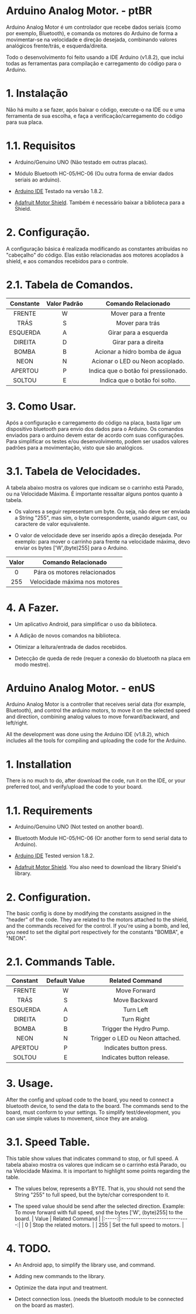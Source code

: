 
# Arduino Analog Motor. - ptBR

Arduino Analog Motor é um controlador que recebe dados seriais (como por exemplo, Bluetooth), e comanda os motores do Arduino de forma a movimentar-se na velocidade e direção desejada, combinando valores analógicos frente/trás, e esquerda/direita.

Todo o desenvolvimento foi feito usando a IDE Arduino (v1.8.2), que inclui todas as ferramentas para compilação e carregamento do código para o Arduino.

# 1. Instalação

Não há muito a se fazer, após baixar o código, execute-o na IDE ou e uma ferramenta de sua escolha, e faça a verificação/carregamento do código para sua placa.

# 1.1. Requisitos

* Arduino/Genuino UNO (Não testado em outras placas).

* Módulo Bluetooth HC-05/HC-06 (Ou outra forma de enviar dados seriais ao arduino).

* [Arduino IDE](https://www.arduino.cc/en/main/software) Testado na versão 1.8.2.


* [Adafruit Motor Shield](https://learn.adafruit.com/adafruit-motor-shield). Também é necessário baixar a biblioteca para a Shield.

<!-- 
* Diferente da maioria dos controladores bluetooth, esta API faz o uso de 2 bytes/caracteres por comando.
As direções (Frente, Trás, Esquerda e Direita), usam "Botão" + "Valor", para guiar os motores. Outras opções como um LED, por exemplo. usam "Botão" + "Estado"(Apertou/Soltou) para acionar alguma porta digital. -->

# 2. Configuração.
A configuração básica é realizada modificando as constantes atribuídas no "cabeçalho" do código.
Elas estão relacionadas aos motores acoplados à shield, e aos comandos recebidos para o controle.


# 2.1. Tabela de Comandos.

| Constante  | Valor Padrão | Comando Relacionado                  |
|:----------:|:------------:|:------------------------------------:|
| FRENTE     | W            | Mover para a frente                  |
| TRÁS       | S            | Mover para trás                      |
| ESQUERDA   | A            | Girar para a esquerda                |
| DIREITA    | D            | Girar para a direita                 |
| BOMBA      | B            | Acionar a hidro bomba de água        |
| NEON       | N            | Acionar o LED ou Neon acoplado.      |
| APERTOU    | P            | Indica que o botão foi pressiionado. |
| SOLTOU     | E            | Indica que o botão foi solto.        |


# 3. Como Usar.

Após a configuração e carregamento do código na placa, basta ligar um dispositivo bluetooth para envio dos dados para o Arduino. Os comandos enviados para o arduino devem estar de acordo com suas configurações. Para simplificar os testes e/ou desenvolvimento, podem ser usados valores padrões para a movimentação, visto que são analógicos.

# 3.1. Tabela de Velocidades.

A tabela abaixo mostra os valores que indicam se o carrinho está Parado, ou na Velocidade Máxima. É importante ressaltar alguns pontos quanto à tabela.

* Os valores a seguir representam um byte. Ou seja, não deve ser enviada a String "255", mas sim, o byte correspondente, usando algum cast, ou caractere de valor equivalente.

* O valor de velocidade deve ser inserido após a direção desejada. Por exemplo: para mover o carrinho
para frente na velocidade máxima, devo enviar os bytes ['W',(byte)255] para o Arduino.

| Valor | Comando Relacionado           |
|:-----:|:-----------------------------:|
| 0     | Pára os motores relacionados  |
| 255   | Velocidade máxima nos motores |

# 4. A Fazer.

* Um aplicativo Android, para simplificar o uso da biblioteca.

* A Adição de novos comandos na biblioteca.

* Otimizar a leitura/entrada de dados recebidos.

* Detecção de queda de rede (requer a conexão do bluetooth na placa em modo mestre).


# Arduino Analog Motor. - enUS

Arduino Analog Motor is a controller that receives serial data (for example, Bluetooth), and control the arduino motors, to move it on the selected speed and direction, combining analog values to move forward/backward, and left/right.

All the development was done using the Arduino IDE (v1.8.2), which includes all the tools for compiling and uploading the code for the Arduino.

# 1. Installation


There is no much to do, after download the code, run it on the IDE, or your preferred tool, and verify/upload the code to your board.

# 1.1. Requirements

* Arduino/Genuino UNO (Not tested on another board).

* Bluetooth Module HC-05/HC-06 (Or another form to send serial data to Arduino).

* [Arduino IDE](https://www.arduino.cc/en/main/software) Tested version 1.8.2.


* [Adafruit Motor Shield](https://learn.adafruit.com/adafruit-motor-shield). You also need to download the library Shield's library.

<!--
* Unlike most bluetooth controllers, this API makes use of 2 bytes / characters per command.
The directions (Front, Back, Left and Right) use "Button" + "Value" to guide the engines. Other options such as an LED, for example. Use "Button" + "Status" (pressed / released) to trigger any digital ports. -->

# 2. Configuration.
The basic config is done by  modifying the constants assigned in the "header" of the code.
They are related to the motors attached to the shield, and the commands received for the control.
If you're using a bomb, and led, you need to set the digital port respectively for the constants "BOMBA", e "NEON".


# 2.1. Commands Table.

| Constant | Default Value | Related Command                |
|:--------:|:------------:|:-------------------------------:|
| FRENTE   | W            | Move Forward                    |
| TRÁS     | S            | Move Backward                   |
| ESQUERDA | A            | Turn Left                       |
| DIREITA  | D            | Turn Right                      |
| BOMBA    | B            | Trigger the Hydro Pump.         |
| NEON     | N            | Trigger o LED ou Neon attached. |
| APERTOU  | P            | Indicates button press.         |
| SOLTOU   | E            | Indicates button release.       |


# 3. Usage.

After the config and upload code to the board, you need to connect a bluetooth device, to send the data to the board. The commands send to the board, must conform to your settings. To simplify test/development, you can use simple values to movement, since they are analog.

# 3.1. Speed Table.

This table show values that indicates command to stop, or full speed. 
A tabela abaixo mostra os valores que indicam se o carrinho está Parado, ou na Velocidade Máxima. It is important to highlight some points regarding the table.

* The values below, represents a BYTE. That is, you should not send the String "255" to full speed, but the byte/char correspondent to it.

* The speed value should be send after the selected direction. Example: To move forward with full speed,
snd the bytes ['W', (byte)255] to the board.
| Value | Related Command               |
|:-----:|:-----------------------------:|
| 0     | Stop the related motors.      |
| 255   | Set the full speed to motors. |

# 4. TODO.

* An Android app, to simplify the library use, and command.

* Adding new commands to the library.

* Optimize the data input and treatment.

* Detect connection loss. (needs the bluetooth module to be connected on the board as master).